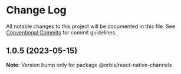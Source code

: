 # Change Log

All notable changes to this project will be documented in this file.
See [Conventional Commits](https://conventionalcommits.org) for commit guidelines.

## 1.0.5 (2023-05-15)

**Note:** Version bump only for package @orbis/react-native-channels
